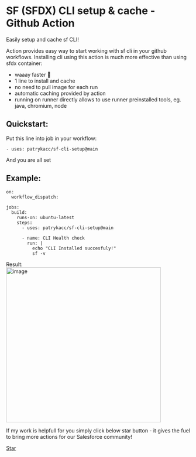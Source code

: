 # SF (SFDX) CLI setup & cache - Github Action 
Easily setup and cache sf CLI!

Action provides easy way to start working with sf cli in your github workflows.
Installing cli using this action is much more effective than using sfdx container:
- waaay faster 🚀
- 1 line to install and cache 
- no need to pull image for each run
- automatic caching provided by action
- running on runner directly allows to use runner preinstalled tools, eg. java, chromium, node

## Quickstart:

Put this line into job in your workflow:

`- uses: patrykacc/sf-cli-setup@main`

And you are all set


## Example:
```
on:
  workflow_dispatch:

jobs:
  build:
    runs-on: ubuntu-latest
    steps:
      - uses: patrykacc/sf-cli-setup@main

      - name: CLI Health check
        run: |
          echo "CLI Installed succesfuly!"
          sf -v
```
Result:
<br><img width="423" alt="image" src="https://github.com/user-attachments/assets/a33594c6-5583-42e1-8d7b-a320d4824863">

If my work is helpfull for you simply click below star button - it gives the fuel to bring more actions for our Salesforce community!

<a class="github-button" href="https://github.com/patrykacc/sf-cli-setup" data-color-scheme="no-preference: light; light: light; dark: dark;" data-icon="octicon-star" data-size="large" data-show-count="true" aria-label="Star patrykacc/sf-cli-setup on GitHub">Star</a>
